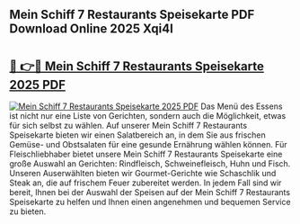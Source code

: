 ## Mein Schiff 7 Restaurants Speisekarte PDF Download Online 2025 Xqi4I

# <h2><a href="http://gcbtmd.nevu.top/?p=Mein+Schiff+7+Restaurants+Speisekarte">🔗 👉🔴 Mein Schiff 7 Restaurants Speisekarte 2025 PDF</a></h2>

[![Mein Schiff 7 Restaurants Speisekarte 2025 PDF](https://i.imgur.com/dBaPXMq.png)](http://gcbtmd.nevu.top/?p=Mein+Schiff+7+Restaurants+Speisekarte)
Das Menü des Essens ist nicht nur eine Liste von Gerichten, sondern auch die Möglichkeit, etwas für sich selbst zu wählen. Auf unserer Mein Schiff 7 Restaurants Speisekarte bieten wir einen Salatbereich an, in dem Sie aus frischen Gemüse- und Obstsalaten für eine gesunde Ernährung wählen können. Für Fleischliebhaber bietet unsere Mein Schiff 7 Restaurants Speisekarte eine große Auswahl an Gerichten: Rindfleisch, Schweinefleisch, Huhn und Fisch. Unseren Auserwählten bieten wir Gourmet-Gerichte wie Schaschlik und Steak an, die auf frischem Feuer zubereitet werden. In jedem Fall sind wir bereit, Ihnen bei der Auswahl der Speisen auf der Mein Schiff 7 Restaurants Speisekarte zu helfen und Ihnen einen angenehmen und bequemen Service zu bieten.
